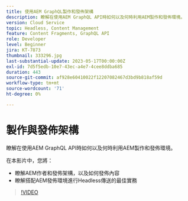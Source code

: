 ```yaml
---
title: 使用AEM GraphQL製作和發佈架構
description: 瞭解在使用AEM GraphQL API時如何以及何時利用AEM製作和發佈環境。
version: Cloud Service
topic: Headless, Content Management
feature: Content Fragments, GraphQL API
role: Developer
level: Beginner
jira: KT-7873
thumbnail: 333296.jpg
last-substantial-update: 2023-05-17T00:00:00Z
exl-id: 7d5f5edb-10e7-43ec-a4e7-4cee8ddba685
duration: 443
source-git-commit: af928e60410022f12207082467d3bd9b818af59d
workflow-type: tm+mt
source-wordcount: '71'
ht-degree: 0%

---
```


# 製作與發佈架構

瞭解在使用AEM GraphQL API時如何以及何時利用AEM製作和發佈環境。

在本影片中，您將：

+ 瞭解AEM作者和發佈架構，以及如何發佈內容
+ 瞭解搭配AEM發佈環境進行Headless傳送的最佳實務

>[!VIDEO](https://video.tv.adobe.com/v/333296?quality=12&learn=on)
